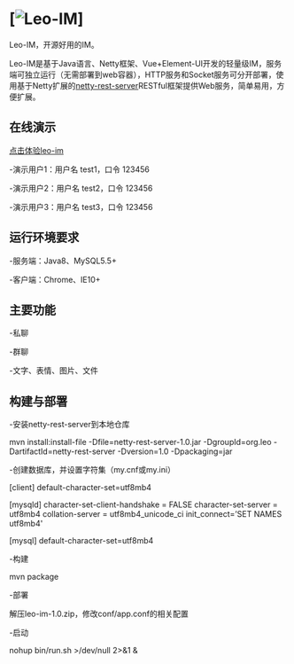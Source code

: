 # [![Leo-IM](https://raw.githubusercontent.com/wiki/lining90567/leo-im-server/leo-im.png)]

Leo-IM，开源好用的IM。

Leo-IM是基于Java语言、Netty框架、Vue+Element-UI开发的轻量级IM，服务端可独立运行（无需部署到web容器），HTTP服务和Socket服务可分开部署，使用基于Netty扩展的[netty-rest-server](https://github.com/lining90567/netty-rest-server)RESTful框架提供Web服务，简单易用，方便扩展。

## 在线演示

[点击体验leo-im](http://123.207.147.138:8000)

-演示用户1：用户名 test1，口令 123456

-演示用户2：用户名 test2，口令 123456

-演示用户3：用户名 test3，口令 123456

## 运行环境要求

-服务端：Java8、MySQL5.5+

-客户端：Chrome、IE10+

## 主要功能

-私聊

-群聊

-文字、表情、图片、文件

## 构建与部署

-安装netty-rest-server到本地仓库

mvn install:install-file -Dfile=netty-rest-server-1.0.jar -DgroupId=org.leo -DartifactId=netty-rest-server -Dversion=1.0 -Dpackaging=jar

-创建数据库，并设置字符集（my.cnf或my.ini）

[client]
default-character-set=utf8mb4

[mysqld]
character-set-client-handshake = FALSE
character-set-server = utf8mb4
collation-server = utf8mb4_unicode_ci
init_connect=’SET NAMES utf8mb4'

[mysql]
default-character-set=utf8mb4

-构建

mvn package

-部署

解压leo-im-1.0.zip，修改conf/app.conf的相关配置

-启动

nohup bin/run.sh >/dev/null 2>&1 &


